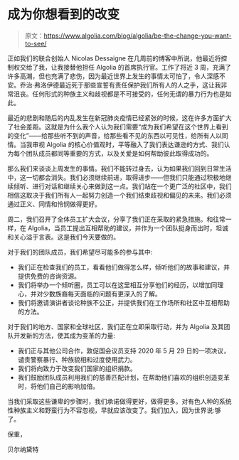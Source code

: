 # 成为你想看到的改变

> 原文：<https://www.algolia.com/blog/algolia/be-the-change-you-want-to-see/>

正如我们的联合创始人 Nicolas Dessaigne 在几周前的博客中所说，他最近将控制权交给了我，让我接替他担任 Algolia 的首席执行官。工作了将近 3 周，充满了许多高潮，但也充满了悲伤，因为最近世界上发生的事情太可怕了，令人深感不安。乔治·弗洛伊德最近死于那些宣誓有责任保护我们所有人的人之手，这让我非常沮丧。任何形式的种族主义和歧视都是不可接受的，任何无谓的暴力行为也是如此。

最近的悲剧和随后的内乱发生在新冠肺炎疫情已经紧张的时候，这在许多方面扩大了社会差距。这就是为什么我个人认为我们需要“成为我们希望在这个世界上看到的变化”——给那些听不到的声音，给那些看不见的东西以可见性，给所有人以同情。当我审视 Algolia 的核心价值观时，平等融入了我们表达谦逊的方式、我们认为每个团队成员都同等重要的方式，以及关爱是如何帮助彼此取得成功的。

那么我们来谈谈上周发生的事情。我们不能转过身去，认为如果我们回到日常生活中，这一切都会消失。我们必须继续前进，取得进步——但我们只能通过积极地继续倾听、进行对话和继续关心来做到这一点。我们站在一个更广泛的社区中，我们相信这取决于我们所有人一起努力创造一个我们结束歧视和偏见的未来。我们必须通过正义、同情和怜悯做得更好。

周二，我们召开了全体员工扩大会议，分享了我们正在采取的紧急措施。和往常一样，在 Algolia，当员工提出互相帮助的建议，并作为一个团队挺身而出时，坦诚和关心溢于言表。这是我们今天要做的。

对于我们的团队成员，我们希望尽可能多的参与其中:

*   我们正在检查我们的员工，看看他们做得怎么样，倾听他们的故事和建议，并提供免费的咨询资源。
*   我们将举办一个倾听圈，员工可以在这里相互分享他们的经历，以增加同理心，并对少数族裔每天面临的问题有更深入的了解。
*   我们将邀请演讲者谈论种族不公正，并提供我们在工作场所和社区中互相帮助的方法。

对于我们的地方、国家和全球社区，我们正在立即采取行动，并为 Algolia 及其团队开发新的方法，使其成为变革的力量:

*   我们正与其他公司合作，敦促国会议员支持 2020 年 5 月 29 日的一项决议，谴责警察暴行、种族貌相和过度使用武力。
*   我们将向致力于改变我们国家的组织捐款。
*   我们鼓励团队成员利用我们的慈善匹配计划，在帮助他们喜欢的组织创造变革时，将他们自己的影响加倍。

当我们采取这些谦卑的步骤时，我们承诺做得更好，做得更多。对有色人种的系统性种族主义和野蛮行为不容忽视，早就应该改变了。我们加入，因为世界说:够了。

保重，

贝尔纳黛特